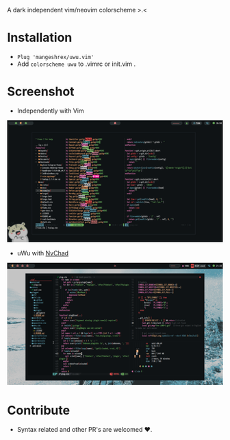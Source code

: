 
A dark independent vim/neovim colorscheme >.< 

# Installation 
- ```Plug 'mangeshrex/uwu.vim' ``` 
- Add ```colorscheme uwu``` to .vimrc or init.vim . 

# Screenshot 
- Independently with Vim 
<img src="assets/uwu.png" alt="uwu colorscheme"> 

- uWu with <a href="github.com/NvChad/NvChad">NvChad</a> 
<img src="assets/uwu-nvchad.png" alt="uwu colors with nvchad"> 

# Contribute 
- Syntax related and other PR's are welcomed ❤️.


